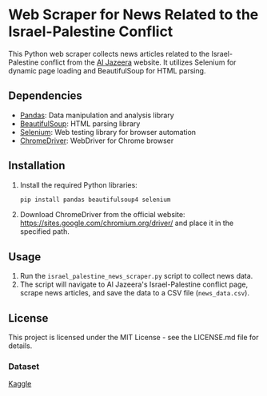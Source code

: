 # Web Scraper for News Related to the Israel-Palestine Conflict

This Python web scraper collects news articles related to the Israel-Palestine conflict from the [Al Jazeera](https://www.aljazeera.com/tag/israel-palestine-conflict/) website. It utilizes Selenium for dynamic page loading and BeautifulSoup for HTML parsing.

## Dependencies

- [Pandas](https://pandas.pydata.org/): Data manipulation and analysis library
- [BeautifulSoup](https://www.crummy.com/software/BeautifulSoup/bs4/doc/): HTML parsing library
- [Selenium](https://www.selenium.dev/documentation/en/): Web testing library for browser automation
- [ChromeDriver](https://sites.google.com/chromium.org/driver/): WebDriver for Chrome browser

## Installation

1. Install the required Python libraries:

   ```bash
   pip install pandas beautifulsoup4 selenium
2. Download ChromeDriver from the official website: https://sites.google.com/chromium.org/driver/ and place it in the specified path.

## Usage

1. Run the `israel_palestine_news_scraper.py` script to collect news data.
2. The script will navigate to Al Jazeera's Israel-Palestine conflict page, scrape news articles, and save the data to a CSV file (`news_data.csv`).

## License

This project is licensed under the MIT License - see the LICENSE.md file for details.

### Dataset

[Kaggle](https://www.kaggle.com/datasets/emirslspr/israel-hamas-conflict-news-dataset/data)
